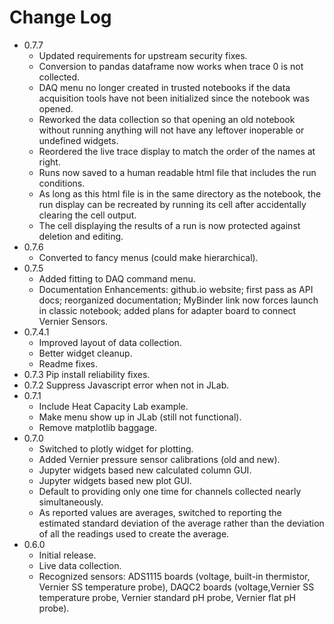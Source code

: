 # Change Log
* 0.7.7
  * Updated requirements for upstream security fixes.
  * Conversion to pandas dataframe now works when trace 0 is not collected.
  * DAQ menu no longer created in trusted notebooks if the data acquisition 
    tools have not been initialized since the notebook was opened.
  * Reworked the data collection so that opening an old notebook without 
    running anything will not have any leftover inoperable or undefined 
    widgets.
  * Reordered the live trace display to match the order of the names at right.
  * Runs now saved to a human readable html file that includes the run 
    conditions.
  * As long as this html file is in the same directory as the notebook, the 
    run display can be recreated by running its cell after accidentally 
    clearing the cell output.
  * The cell displaying the results of a run is now protected against 
    deletion and editing.
* 0.7.6
  * Converted to fancy menus (could make hierarchical).
* 0.7.5
  * Added fitting to DAQ command menu.
  * Documentation Enhancements: github.io website; first pass as API docs; 
    reorganized documentation; MyBinder link now forces launch in classic 
    notebook; added plans for adapter board to connect Vernier Sensors.
* 0.7.4.1
  * Improved layout of data collection.
  * Better widget cleanup.
  * Readme fixes.
* 0.7.3 Pip install reliability fixes.
* 0.7.2 Suppress Javascript error when not in JLab.
* 0.7.1
  * Include Heat Capacity Lab example.
  * Make menu show up in JLab (still not functional).
  * Remove matplotlib baggage.
* 0.7.0
    * Switched to plotly widget for plotting.
    * Added Vernier pressure sensor calibrations (old and new).
    * Jupyter widgets based new calculated column GUI.
    * Jupyter widgets based new plot GUI.
    * Default to providing only one time for channels collected nearly 
      simultaneously.
    * As reported values are averages, switched to reporting the estimated 
      standard deviation of the average rather than the deviation of all the 
      readings used to create the average.
* 0.6.0 
  * Initial release.
  * Live data collection.
  * Recognized sensors: ADS1115 boards (voltage, built-in thermistor, 
    Vernier SS temperature probe), DAQC2 boards (voltage,Vernier SS 
    temperature probe, Vernier standard pH probe, Vernier flat pH probe).
